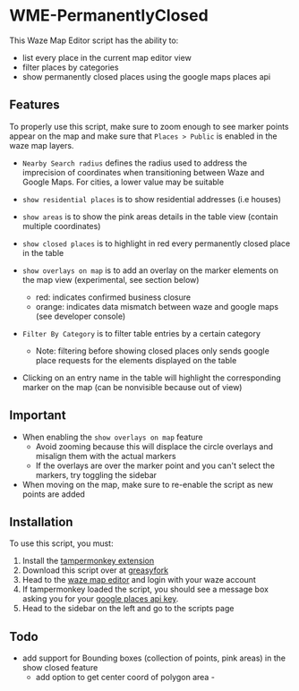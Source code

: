 # WME-PermanentlyClosed

This Waze Map Editor script has the ability to:
- list every place in the current map editor view
- filter places by categories
- show permanently closed places using the google maps places api

## Features
To properly use this script, make sure to zoom enough to see marker points appear on the map and make sure that `Places > Public` is enabled in the waze map layers.

- `Nearby Search radius` defines the radius used to address the imprecision of coordinates when transitioning between Waze and Google Maps. For cities, a lower value may be suitable
- `show residential places` is to show residential addresses (i.e houses)
- `show areas` is to show the pink areas details in the table view (contain multiple coordinates)
- `show closed places` is to highlight in red every permanently closed place in the table
- `show overlays on map` is to add an overlay on the marker elements on the map view (experimental, see section below)
  - red: indicates confirmed business closure
  - orange: indicates data mismatch between waze and google maps (see developer console)
- `Filter By Category` is to filter table entries by a certain category
  - Note: filtering before showing closed places only sends google place requests for the elements displayed on the table
 
- Clicking on an entry name in the table will highlight the corresponding marker on the map (can be nonvisible because out of view) 

## Important
- When enabling the `show overlays on map` feature
    - Avoid zooming because this will displace the circle overlays and misalign them with the actual markers
    - If the overlays are over the marker point and you can't select the markers, try toggling the sidebar
- When moving on the map, make sure to re-enable the script as new points are added  

## Installation
To use this script, you must:
1. Install the [tampermonkey extension](https://www.tampermonkey.net/)
2. Download this script over at [greasyfork](https://greasyfork.org/en/scripts/481447-wme-permanentlyclosed)
3. Head to the [waze map editor](https://www.waze.com/en-US/editor) and login with your waze account
4. If tampermonkey loaded the script, you should see a message box asking you for your [google places api key](https://developers.google.com/maps/documentation/javascript/get-api-key).
5. Head to the sidebar on the left and go to the scripts page 

## Todo
- add support for Bounding boxes (collection of points, pink areas) in the show closed feature
  - add option to get center coord of polygon area -
